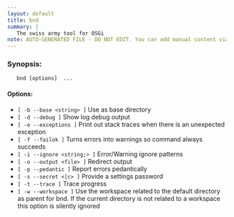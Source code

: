 ```yaml
---
layout: default
title: bnd
summary: |
   The swiss army tool for OSGi
note: AUTO-GENERATED FILE - DO NOT EDIT. You can add manual content via same filename in _ext sub-folder. 
---
```


### Synopsis: 
	   bnd [options]  ...


#### Options: 
- `[ -b --base <string> ]` Use as base directory
- `[ -d --debug ]` Show log debug output
- `[ -e --exceptions ]` Print out stack traces when there is an unexpected exception
- `[ -f --failok ]` Turns errors into warnings so command always succeeds
- `[ -i --ignore <string;> ]` Error/Warning ignore patterns
- `[ -o --output <file> ]` Redirect output
- `[ -p --pedantic ]` Report errors pedantically
- `[ -s --secret <[c> ]` Provide a settings password
- `[ -t --trace ]` Trace progress
- `[ -w --workspace ]` Use the workspace related to the default directory as parent for bnd. If the current directory is not related to a workspace this option is silently ignored


